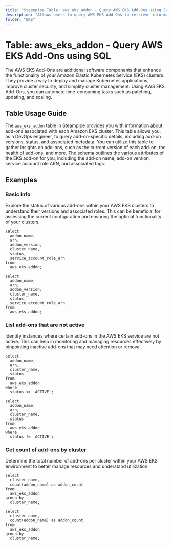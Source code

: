```yaml
---
title: "Steampipe Table: aws_eks_addon - Query AWS EKS Add-Ons using SQL"
description: "Allows users to query AWS EKS Add-Ons to retrieve information about add-ons associated with each Amazon EKS cluster."
folder: "EKS"
---
```


# Table: aws_eks_addon - Query AWS EKS Add-Ons using SQL

The AWS EKS Add-Ons are additional software components that enhance the functionality of your Amazon Elastic Kubernetes Service (EKS) clusters. They provide a way to deploy and manage Kubernetes applications, improve cluster security, and simplify cluster management. Using AWS EKS Add-Ons, you can automate time-consuming tasks such as patching, updating, and scaling.

## Table Usage Guide

The `aws_eks_addon` table in Steampipe provides you with information about add-ons associated with each Amazon EKS cluster. This table allows you, as a DevOps engineer, to query add-on-specific details, including add-on versions, status, and associated metadata. You can utilize this table to gather insights on add-ons, such as the current version of each add-on, the health of add-ons, and more. The schema outlines the various attributes of the EKS add-on for you, including the add-on name, add-on version, service account role ARN, and associated tags.

## Examples

### Basic info
Explore the status of various add-ons within your AWS EKS clusters to understand their versions and associated roles. This can be beneficial for assessing the current configuration and ensuring the optimal functionality of your clusters.

```sql+postgres
select
  addon_name,
  arn,
  addon_version,
  cluster_name,
  status,
  service_account_role_arn
from
  aws_eks_addon;
```

```sql+sqlite
select
  addon_name,
  arn,
  addon_version,
  cluster_name,
  status,
  service_account_role_arn
from
  aws_eks_addon;
```

### List add-ons that are not active
Identify instances where certain add-ons in the AWS EKS service are not active. This can help in monitoring and managing resources effectively by pinpointing inactive add-ons that may need attention or removal.

```sql+postgres
select
  addon_name,
  arn,
  cluster_name,
  status
from
  aws_eks_addon
where
  status <> 'ACTIVE';
```

```sql+sqlite
select
  addon_name,
  arn,
  cluster_name,
  status
from
  aws_eks_addon
where
  status != 'ACTIVE';
```

### Get count of add-ons by cluster
Determine the total number of add-ons per cluster within your AWS EKS environment to better manage resources and understand utilization.

```sql+postgres
select
  cluster_name,
  count(addon_name) as addon_count
from
  aws_eks_addon
group by
  cluster_name;
```

```sql+sqlite
select
  cluster_name,
  count(addon_name) as addon_count
from
  aws_eks_addon
group by
  cluster_name;
```